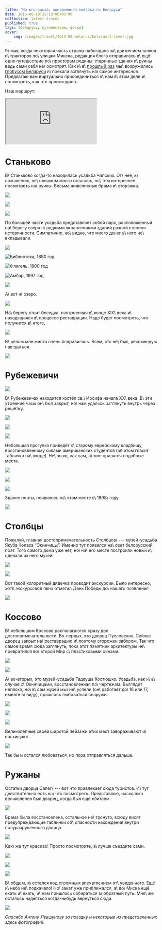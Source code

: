```yaml
---
title: "На юго-запад: однодневная поездка по Беларуси"
date: 2015-06-10T12:10:00+03:00
collection: latest-travel
published: true
tags: [беларусь, путешествие, фотки]
cover:
    img: /images/travel/2015-05-belarus/belarus-2-cover.jpg
---
```


9\ мая, когда некоторая часть страны наблюдала за\ движением танков и\ тракторов по\ улицам Минска, редакция блога
отправилась в\ ещё одно путешествие по\ просторам родины: старинные здания и\ руины ведь сами себя не\ осмотрят. Как
и\ в\ [прошлый раз][part-1] мы\ вооружились [глобусом Беларуси][globus] и\ поехали взглянуть на\ самое интересное.
Предлагаю вам виртуально присоединиться к\ нам в\ этом деле и\ посмотреть, как это происходило.

<!--more-->

Наш маршрут:

<div class="figure"><div class="embed-responsive embed-responsive-16by9">
<iframe src="https://www.google.com/maps/d/embed?mid=zTQrk0UsHD-w.k1Y1HIe6W6Vg" allowfullscreen="allowfullscreen"
class="img-polaroid embed-responsive-item"></iframe>
</div></div>

# Станьково

В\ Станьково когда-то находилась усадьба Чапских. От\ неё, к\ сожалению, не\ слишком много осталось, но\ тем интереснее
посмотреть на\ руины. Весьма живописные брама и\ сторожка.

![](/images/travel/2015-05-belarus/stankovo-brama-1.jpg)

![](/images/travel/2015-05-belarus/stankovo-brama-2.jpg)

![](/images/travel/2015-05-belarus/stankovo-brama-3.jpg)

По большей части усадьба представляет собой парк, расположенный на\ берегу озера с\ редкими вкраплениями зданий разной
степени историчности. Симпатично, но\ видно, что много денег в\ него не\ вкладывали.

![](/images/travel/2015-05-belarus/stankovo-park.jpg)

![Библиотека, 1880 год](/images/travel/2015-05-belarus/stankovo-library.jpg)

![Флигель, 1900 год](/images/travel/2015-05-belarus/stankovo-outhouse.jpg)

![Амбар, 1897 год](/images/travel/2015-05-belarus/stankovo-storehouse.jpg)

![](/images/travel/2015-05-belarus/stankovo-bridge.jpg)

А\ вот и\ озеро.

![](/images/travel/2015-05-belarus/stankovo-lake.jpg)

На\ берегу стоит беседка, построенная в\ конце XIX\ века и\ находящаяся в\ процессе реставрации. Надо будет посмотреть,
что получится в\ итоге.

![](/images/travel/2015-05-belarus/stankovo-pavillion.jpg)

В\ целом мне место очень понравилось. Всем, кто не\ был, рекомендую наведаться.

![](/images/travel/2015-05-belarus/stankovo-love-life-kud.jpg)

# Рубежевичи

![](/images/travel/2015-05-belarus/rubezhevichi-kross-kud.jpg)

В\ Рубежевичах находится костёл св.\ Иосифа начала ХХ\ века. В\ эти утренние часы он\ был закрыт, но\ нам удалось
заглянуть внутрь через решётку.

![](/images/travel/2015-05-belarus/rubezhevichi-church-1.jpg)

![](/images/travel/2015-05-belarus/rubezhevichi-church-2.jpg)

![](/images/travel/2015-05-belarus/rubezhevichi-church-3.jpg)

Небольшая прогулка приведёт к\ старому еврейскому кладбищу, восстановленному силами американских студентов (об этом
гласит табличка на\ входе). Не\ знаю, как вам, а\ мне нравятся подобные места.

![](/images/travel/2015-05-belarus/rubezhevichi-graveyard-1.jpg)

![](/images/travel/2015-05-belarus/rubezhevichi-graveyard-2-kud.jpg)

![](/images/travel/2015-05-belarus/rubezhevichi-graveyard-3.jpg)

Здание почты, появилось на\ этом месте в\ 1898\ году.

![](/images/travel/2015-05-belarus/rubezhevichi-post-office.jpg)

# Столбцы

Пожалуй, главная достопримечательность Столбцов\ --- музей-усадьба Якуба Коласа “Окинчицы”. Именно тут появился на\ свет
белорусский поэт. Того самого дома уже нет, но\ на\ его месте построили новый и\ сделали из него музей.

![](/images/travel/2015-05-belarus/stolbcy-overview.jpg)

![](/images/travel/2015-05-belarus/stolbcy-museum.jpg)

Вот такой колоритный дядечка проводит экскурсии. Было интересно, хотя экскурсовод явно отметил День Победы до\ нашего
появления.

![](/images/travel/2015-05-belarus/stolbcy-guide.jpg)

# Коссово

В\ небольшом Коссово располагаются сразу две достопримечательности. Во-первых, это дворец Пусловских. Сейчас дворец
закрыт на\ реставрацию и\ поэтому огорожен забором. Так что самое время сюда заглянуть, пока этот памятник
архитектуры не\ превратился во\ второй Мир с\ пластиковыми окнами.

![](/images/travel/2015-05-belarus/kossovo-palace-1-kud.jpg)

![](/images/travel/2015-05-belarus/kossovo-palace-2.jpg)

А\ во-вторых, это музей-усадьба Тадеуша Костюшко. Усадьба, как и\ в\ случае с\ Окинчицами, восстановленная
по\ чертежам. Выглядит неплохо, но\ в\ сам музей мы\ не\ успели (он\ работает до\ 16 или 17, имейте в\ виду), пришлось
любоваться снаружи.

![](/images/travel/2015-05-belarus/kossovo-museum-1.jpg)

![](/images/travel/2015-05-belarus/kossovo-museum-2.jpg)

![](/images/travel/2015-05-belarus/kossovo-museum-3-kud.jpg)

Великолепные своей широтой пейзажи этих мест завораживают и\ восхищают.

![](/images/travel/2015-05-belarus/kossovo-nature.jpg)

Так бы и остался любоваться, но пора отправляться дальше.

# Ружаны

Остатки дворца Сапег\ --- вот что привлекает сюда туристов. И\ тут действительно есть на\ что посмотреть. Представляю,
насколько великолепен был дворец, когда был ещё обитаем.

![](/images/travel/2015-05-belarus/ruzhany-first.jpg)

Брама была восстановлена, остальное не\ тронуто, всюду висят предупреждающие таблички об\ опасности нахождения внутри
полуразрушенного дворца.

![](/images/travel/2015-05-belarus/ruzhany-brama.jpg)

Как\ же тут красиво! Просто посмотрите, а\ лучше съездите сами.

![](/images/travel/2015-05-belarus/ruzhany-view-1.jpg)

![](/images/travel/2015-05-belarus/ruzhany-view-2.jpg)

![](/images/travel/2015-05-belarus/ruzhany-view-3.jpg)

В\ общем, я\ остался под огромным впечатлением от\ увиденного. Ещё и\ небо не\ подкачало! Но\ закат уже приближался,
а\ до\ Миска ещё ехать и\ ехать, и\ нам пришлось собираться в\ обратный путь. Мне\ же осталось надеяться когда-нибудь
вернуться сюда.

![](/images/travel/2015-05-belarus/ruzhany-last.jpg)

*Спасибо Антону Левшунову за поездку и некоторые из представленных здесь фотографий.*

[globus]: http://globus.tut.by/
[part-1]: /post/belarus-2015-1/

